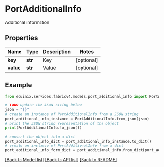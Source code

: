 # PortAdditionalInfo

Additional information

## Properties

Name | Type | Description | Notes
------------ | ------------- | ------------- | -------------
**key** | **str** | Key | [optional] 
**value** | **str** | Value | [optional] 

## Example

```python
from equinix.services.fabricv4.models.port_additional_info import PortAdditionalInfo

# TODO update the JSON string below
json = "{}"
# create an instance of PortAdditionalInfo from a JSON string
port_additional_info_instance = PortAdditionalInfo.from_json(json)
# print the JSON string representation of the object
print(PortAdditionalInfo.to_json())

# convert the object into a dict
port_additional_info_dict = port_additional_info_instance.to_dict()
# create an instance of PortAdditionalInfo from a dict
port_additional_info_form_dict = port_additional_info.from_dict(port_additional_info_dict)
```
[[Back to Model list]](../README.md#documentation-for-models) [[Back to API list]](../README.md#documentation-for-api-endpoints) [[Back to README]](../README.md)


